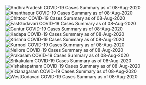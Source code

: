 
<img src="https://deepuhub.github.io/COVID-19/GraphsGenerated/08-Aug-2020/Last24Hrs_AndhraPradesh_08-Aug-2020.jpg" alt="AndhraPradesh COVID-19 Cases Summary as of 08-Aug-2020">
 <br>
<img src="https://deepuhub.github.io/COVID-19/GraphsGenerated/08-Aug-2020/Last24Hrs_Ananthapur_08-Aug-2020.jpg" alt="Ananthapur COVID-19 Cases Summary as of 08-Aug-2020">
 <br>
<img src="https://deepuhub.github.io/COVID-19/GraphsGenerated/08-Aug-2020/Last24Hrs_Chittoor_08-Aug-2020.jpg" alt="Chittoor COVID-19 Cases Summary as of 08-Aug-2020">
 <br>
<img src="https://deepuhub.github.io/COVID-19/GraphsGenerated/08-Aug-2020/Last24Hrs_EastGodavari_08-Aug-2020.jpg" alt="EastGodavari COVID-19 Cases Summary as of 08-Aug-2020">
 <br>
<img src="https://deepuhub.github.io/COVID-19/GraphsGenerated/08-Aug-2020/Last24Hrs_Guntur_08-Aug-2020.jpg" alt="Guntur COVID-19 Cases Summary as of 08-Aug-2020">
 <br>
<img src="https://deepuhub.github.io/COVID-19/GraphsGenerated/08-Aug-2020/Last24Hrs_Kadapa_08-Aug-2020.jpg" alt="Kadapa COVID-19 Cases Summary as of 08-Aug-2020">
 <br>
<img src="https://deepuhub.github.io/COVID-19/GraphsGenerated/08-Aug-2020/Last24Hrs_Krishna_08-Aug-2020.jpg" alt="Krishna COVID-19 Cases Summary as of 08-Aug-2020">
 <br>
<img src="https://deepuhub.github.io/COVID-19/GraphsGenerated/08-Aug-2020/Last24Hrs_Kurnool_08-Aug-2020.jpg" alt="Kurnool COVID-19 Cases Summary as of 08-Aug-2020">
 <br>
<img src="https://deepuhub.github.io/COVID-19/GraphsGenerated/08-Aug-2020/Last24Hrs_Nellore_08-Aug-2020.jpg" alt="Nellore COVID-19 Cases Summary as of 08-Aug-2020">
 <br>
<img src="https://deepuhub.github.io/COVID-19/GraphsGenerated/08-Aug-2020/Last24Hrs_Prakasam_08-Aug-2020.jpg" alt="Prakasam COVID-19 Cases Summary as of 08-Aug-2020">
 <br>
<img src="https://deepuhub.github.io/COVID-19/GraphsGenerated/08-Aug-2020/Last24Hrs_Srikakulam_08-Aug-2020.jpg" alt="Srikakulam COVID-19 Cases Summary as of 08-Aug-2020">
 <br>
<img src="https://deepuhub.github.io/COVID-19/GraphsGenerated/08-Aug-2020/Last24Hrs_Vishakapatnam_08-Aug-2020.jpg" alt="Vishakapatnam COVID-19 Cases Summary as of 08-Aug-2020">
 <br>
<img src="https://deepuhub.github.io/COVID-19/GraphsGenerated/08-Aug-2020/Last24Hrs_Vizianagaram_08-Aug-2020.jpg" alt="Vizianagaram COVID-19 Cases Summary as of 08-Aug-2020">
 <br>
<img src="https://deepuhub.github.io/COVID-19/GraphsGenerated/08-Aug-2020/Last24Hrs_WestGodavari_08-Aug-2020.jpg" alt="WestGodavari COVID-19 Cases Summary as of 08-Aug-2020">
 <br> 